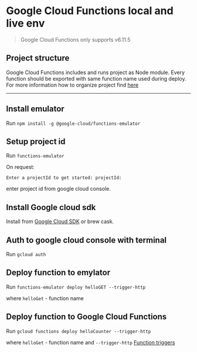 # Google Cloud Functions local and live env

> Google Cloud Functions only supports v6.11.5

## Project structure

Google Cloud Functions includes and runs project as Node module. Every function should be exported with same function name used during deploy.
For more information how to organize project find [here](https://cloud.google.com/functions/docs/writing/)

---

## Install emulator

Run `npm install -g @google-cloud/functions-emulator`

## Setup project id 

Run `functions-emulator`

On request:

`Enter a projectId to get started: projectId:`

enter project id from google cloud console.

## Install Google cloud sdk

Install from [Google Cloud SDK](https://cloud.google.com/sdk/) or brew cask.


## Auth to google cloud console with terminal

Run `gcloud auth`


## Deploy function to emylator

Run `functions-emulator deploy helloGET --trigger-http`

where `helloGet` - function name

## Deploy function to Google Cloud Functions

Run `gcloud functions deploy helloCounter --trigger-http`

where `helloGet` - function name
and `--trigger-http` [Function triggers](https://cloud.google.com/functions/docs/concepts/events-triggers)


